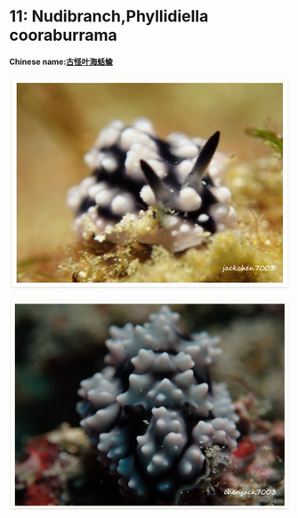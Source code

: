 # 11: Nudibranch,Phyllidiella cooraburrama

#### Chinese name:[古怪叶海蛞蝓](https://www.baidu.com/link?url=V3XjRzifgSVzhRmUVntzCerD99FLk7GIteB-_SWf6O68pbGaKIrW2W7P8sifYEGSYG6YsPPGX2dSv0ltDIUn7ixgJd2XxtJ9PcY2YkFd1cubwZKSEQgJa8-9x77jcKpZ&wd=&eqid=a3eb64f40008509c000000065c66c336)

![](../../.gitbook/assets/pimpled-phyllidiella.jpg)

![](../../.gitbook/assets/phyllidiella-cooraburrama.jpg)

